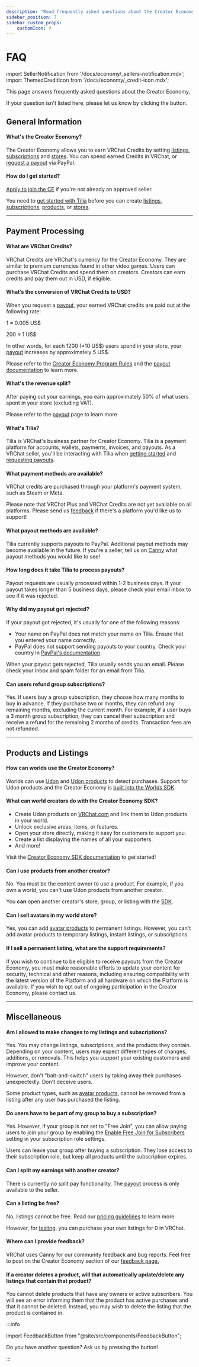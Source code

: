 ```yaml
---
description: "Read frequently asked questions about the Creator Economy."
sidebar_position: 7
sidebar_custom_props:
    customIcon: ❓
---
```


# FAQ

import SellerNotification from '/docs/economy/_sellers-notification.mdx';
import ThemedCreditIcon from '/docs/economy/_credit-icon.mdx';

<SellerNotification/>

This page answers frequently asked questions about the Creator Economy.

If your question isn't listed here, please let us know by clicking the <FeedbackButton /> button.

## General Information

#### What's the Creator Economy? ####

The Creator Economy allows you to earn VRChat Credits by setting [listings](/economy/listings), [subscriptions](/economy/subscriptions) and [stores](/economy/store). You can spend earned Credits in VRChat, or [request a payout](/economy/payout) via PayPal.

#### How do I get started?

 [Apply to join the CE](https://www.surveymonkey.com/r/creator-economy-application-seller) if you're not already an approved seller.
 
You need to [get started with Tilia](./getting-started) before you can create [listings](./listings), [subscriptions](./subscriptions), [products](./products), or [stores](./store).

***
## Payment Processing ##

#### What are VRChat Credits?
VRChat Credits<ThemedCreditIcon/> are VRChat's currency for the Creator Economy. They are similar to premium currencies found in other video games.
Users can purchase VRChat Credits and spend them on creators.
Creators can earn credits and pay them out in USD, if eligible.

#### What’s the conversion of VRChat Credits to USD?

When you request a [payout](/economy/payout), your earned VRChat credits are paid out at the following rate:

1<ThemedCreditIcon/> ≈ 0.005 US$

200<ThemedCreditIcon/> ≈ 1 US$

In other words, for each 1200<ThemedCreditIcon/> (≈10 US\$) users spend in your store, your [payout](/economy/payout) increases by approximately 5 US\$.

Please refer to the [Creator Economy Program Rules](https://hello.vrchat.com/legal/economy) and the [payout documentation](/economy/payout) to learn more.

#### What's the revenue split?

After paying out your earnings, you earn approximately 50% of what users spent in your store (excluding VAT).

Please refer to the [payout](/economy/payout) page to learn more

#### What's Tilia? ####
Tilia is VRChat's business partner for Creator Economy.
Tilia is a payment platform for accounts, wallets, payments, invoices, and payouts. As a VRChat seller, you'll be interacting with Tilia when [getting started](/economy/getting-started) and [requesting payouts](/economy/payout).

#### What payment methods are available? ####
VRChat credits are purchased through your platform's payment system, such as Steam or Meta.

Please note that VRChat Plus and VRChat Credits are not yet available on all platforms. Please send us [feedback](https://feedback.vrchat.com/) if there's a platform you'd like us to support!

#### What payout methods are available? ####
Tilia currently supports payouts to PayPal.
Additional payout methods may become available in the future. If you're a seller, tell us on [Canny](https://feedback.vrchat.com/creator-economy-sellers) what payout methods you would like to see!

#### How long does it take Tilia to process payouts?
Payout requests are usually processed within 1-2 business days. If your payout takes longer than 5 business days, please check your email inbox to see if it was rejected.

#### Why did my payout get rejected?
If your payout got rejected, it's usually for one of the following reasons:

- Your name on PayPal does not match your name on Tilia. Ensure that you entered your name correctly.
- PayPal does not support sending payouts to your country. Check your country in [PayPal's documentation](https://developer.paypal.com/docs/payouts/standard/reference/country-feature/). 

When your payout gets rejected, Tilia usually sends you an email. Please check your inbox and spam folder for an email from Tilia.

#### Can users refund group subscriptions?
Yes. If users buy a group subscription, they choose how many months to buy in advance. If they purchase two or months, they can refund any remaining months, excluding the current month.
For example, if a user buys a 3 month group subscription, they can cancel their subscription and receive a refund for the remaining 2 months of credits. Transaction fees are not refunded.

***
## Products and Listings

#### How can worlds use the Creator Economy?
Worlds can use [Udon](/worlds/udon/) and [Udon products](/economy/products/udon) to detect purchases. Support for Udon products and the Creator Economy is [built into the Worlds SDK](/economy/sdk/).
#### What can world creators do with the Creator Economy SDK? ####
- Create Udon products on [VRChat.com](https://vrchat.com/home/) and link them to Udon products in your world.
- Unlock exclusive areas, items, or features.
- Open your store directly, making it easy for customers to support you.
- Create a list displaying the names of all your supporters.
- And more!

Visit the [Creator Economy SDK documentation](/economy/sdk/) to get started!

#### Can I use products from another creator? ####
No. You must be the content owner to use a product. For example, if you own a world, you can't use Udon products from another creator.

You **can** open another creator's store, group, or listing with the [SDK](/economy/sdk/udon-documentation#storeopenlisting).

#### Can I sell avatars in my world store?

Yes, you can add [avatar products](/economy/products/avatar) to permanent listings. However, you can't add avatar products to temporary listings, instant listings, or subscriptions.

#### If I sell a permanent listing, what are the support requirements?  
  
If you wish to continue to be eligible to receive payouts from the Creator Economy, you must make reasonable efforts to update your content for security, technical and other reasons, including ensuring compatibility with the latest version of the Platform and all hardware on which the Platform is available. If you wish to opt out of ongoing participation in the Creator Economy, please contact us.

***
## Miscellaneous

#### Am I allowed to make changes to my listings and subscriptions?

Yes. You may change listings, subscriptions, and the products they contain. Depending on your content, users may expect different types of changes, additions, or removals. This helps you support your existing customers and improve your content.

However, don't "bait-and-switch" users by taking away their purchases unexpectedly. Don't deceive users.

Some product types, such as [avatar products](/economy/products/avatar), cannot be removed from a listing after any user has purchased the listing.
#### Do users have to be part of my group to buy a subscription?

Yes. However, if your group is not set to "Free Join", you can allow paying users to join your group by enabling the [Enable Free Join for Subscribers](/economy/subscriptions#4-role-permissions) setting in your subscription role settings.

Users can leave your group after buying a subscription. They lose access to their subscription role, but keep all products until the subscription expires. 

#### Can I split my earnings with another creator? ####
There is currently no split pay functionality. The [payout](/economy/payout) process is only available to the seller.

#### Can a listing be free? ####
No, listings cannot be free. Read our [pricing guidelines](/economy/listings#31-pricing) to learn more

However, for [testing](/economy/sdk/testing), you can purchase your own listings for 0<ThemedCreditIcon/> in VRChat.

#### Where can I provide feedback? ####
VRChat uses Canny for our community feedback and bug reports. Feel free to post on the Creator Economy section of our [feedback page.](https://feedback.vrchat.com/creator-economy)

#### If a creator deletes a product, will that automatically update/delete any listings that contain that product? ####
You cannot delete products that have any owners or active subscribers. You will see an error informing them that the product has active purchases and that it cannot be deleted. Instead, you may wish to delete the listing that the product is contained in.

:::info

import FeedbackButton from "@site/src/components/FeedbackButton";

Do you have another question? Ask us by pressing the <FeedbackButton /> button!

:::
